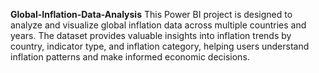 **Global-Inflation-Data-Analysis**
This Power BI project is designed to analyze and visualize global inflation data across multiple countries and years. The dataset provides valuable insights into inflation trends by country, indicator type, and inflation category, helping users understand inflation patterns and make informed economic decisions.
